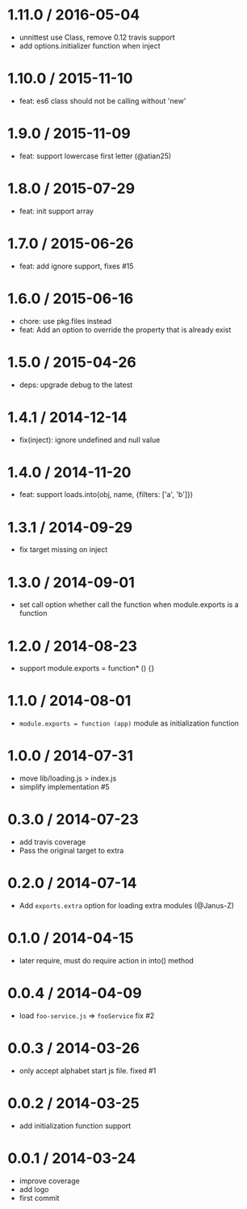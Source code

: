 
1.11.0 / 2016-05-04
===================

  * unnittest use Class, remove 0.12 travis support
  * add options.initializer function when inject

1.10.0 / 2015-11-10
==================

 * feat: es6 class should not be calling without 'new'

1.9.0 / 2015-11-09
==================

 * feat: support lowercase first letter (@atian25)

1.8.0 / 2015-07-29
==================

 * feat: init support  array

1.7.0 / 2015-06-26
==================

 * feat: add ignore support, fixes #15

1.6.0 / 2015-06-16
==================

  * chore: use pkg.files instead
  * feat: Add an option to override the property that is already exist

1.5.0 / 2015-04-26
==================

 * deps: upgrade debug to the latest

1.4.1 / 2014-12-14
==================

 * fix(inject): ignore undefined and null value

1.4.0 / 2014-11-20
==================

 * feat: support loads.into(obj, name, {filters: ['a', 'b']})

1.3.1 / 2014-09-29
==================

 * fix target missing on inject

1.3.0 / 2014-09-01
==================

 * set call option whether call the function when module.exports is a function

1.2.0 / 2014-08-23
==================

 * support module.exports = function* () {}

1.1.0 / 2014-08-01
==================

 * `module.exports = function (app)` module as initialization function

1.0.0 / 2014-07-31
==================

 * move lib/loading.js > index.js
 * simplify implementation #5

0.3.0 / 2014-07-23
==================

 * add travis coverage
 * Pass the original target to extra

0.2.0 / 2014-07-14
==================

 * Add `exports.extra` option for loading extra modules (@Janus-Z)

0.1.0 / 2014-04-15
==================

 * later require, must do require action in into() method

0.0.4 / 2014-04-09
==================

 * load `foo-service.js` => `fooService` fix #2

0.0.3 / 2014-03-26
==================

 * only accept alphabet start js file. fixed #1

0.0.2 / 2014-03-25
==================

  * add initialization function support

0.0.1 / 2014-03-24
==================

  * improve coverage
  * add logo
  * first commit
